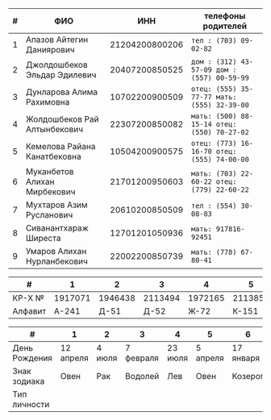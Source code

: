 
| #   | ФИО                          | ИНН            | телефоны родителей                          |
| --- | ---------------------------- | -------------- | ------------------------------------------- |
| 1   | Апазов Айтегин Даниярович    | 21204200800206 | `тел : (703) 09-02-82`                      |
| 2   | Джолдошбеков Эльдар Эдилевич | 20407200850525 | `дом : (312) 43-57-09 дом : (557) 00-59-99` |
| 3   | Дунларова Алима Рахимовна    | 10702200900509 | `отец: (555) 35-77-77 мать: (555) 32-39-00` |
| 4   | Жолдошбеков Рай Алтынбекович | 22307200850082 | `мать: (500) 88-15-14 отец: (550) 70-27-02` |
| 5   | Кемелова Райана Канатбековна | 10504200900575 | `отец: (773) 16-16-70 отец: (555) 74-00-00` |
| 6   | Муканбетов Алихан Мирбекович | 21701200950603 | `мать: (703) 22-60-22 отец: (779) 22-60-22` |
| 7   | Мухтаров Азим Русланович     | 20610200850509 | `тел : (554) 30-08-83`                      |
| 8   | Сиванантхараж Ширеста        | 12701201050936 | `мать: 917816-92451`                        |
| 9   | Умаров Алихан Нурланбекович  | 22002200850739 | `мать: (778) 67-80-41`                      |

| #            | 1       | 2       | 3       | 4       | 5       | 6       | 7      | 8        | 9       |
| ------------ | ------- | ------- | ------- | ------- | ------- | ------- | ------ | -------- | ------- |
| КР-Х №       | 1917071 | 1946438 | 2113494 | 1972165 | 2113856 | 2089658 | 202538 | R4713931 | 1841496 |
| Алфавит      | А-241   | Д-51    | Д-52    | Ж-72    | К-151   | М-113   | М-114  | С-41     | У-29    |

| #             | 1         | 2      | 3         | 4       | 5        | 6         | 7         | 8         | 9          |
| ------------- | --------- | ------ | --------- | ------- | -------- | --------- | --------- | --------- | ---------- |
| День Рождения | 12 апреля | 4 июля | 7 февраля | 23 июля | 5 апреля | 17 января | 6 октября | 27 января | 20 февраля |
| Знак зодиака  | Овен      | Рак    | Водолей   | Лев     | Овен     | Козерог   | Весы      | Водолей   | Рыбы       |
| Тип личности  |           |        |           |         |          |           |           |           |            |
